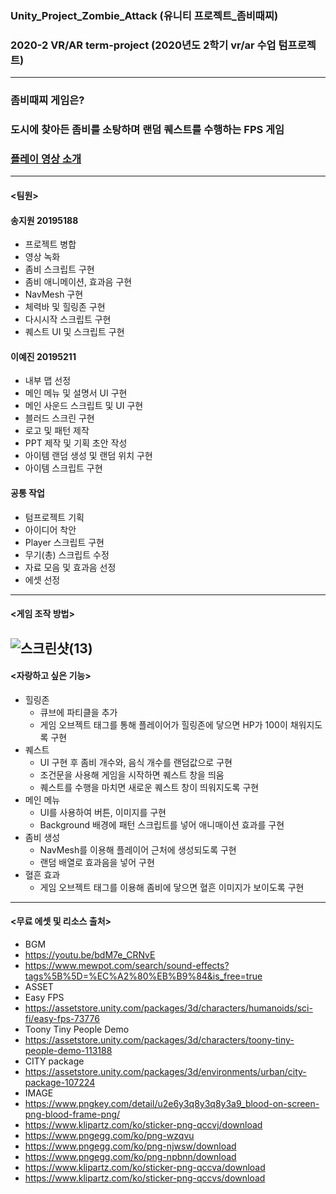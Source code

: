 ### Unity_Project_Zombie_Attack (유니티 프로젝트_좀비때찌)
### 2020-2 VR/AR term-project (2020년도 2학기 vr/ar 수업 텀프로젝트)
-------------------------------------------------------------------
### 좀비때찌 게임은?
### 도시에 찾아든 좀비를 소탕하며 랜덤 퀘스트를 수행하는 FPS 게임
### [플레이 영상 소개](https://youtu.be/z3xuYJGu6AA)
-------------------------------------------------------------------
#### <팀원>

#### 송지원 20195188
* 프로젝트 병합
* 영상 녹화
* 좀비 스크립트 구현
* 좀비 애니메이션, 효과음 구현
* NavMesh 구현
* 체력바 및 힐링존 구현
* 다시시작 스크립트 구현
* 퀘스트 UI 및 스크립트 구현
#### 이예진 20195211
* 내부 맵 선정
* 메인 메뉴 및 설명서 UI 구현
* 메인 사운드 스크립트 및 UI 구현
* 블러드 스크린 구현
* 로고 및 패턴 제작
* PPT 제작 및 기획 초안 작성
* 아이템 랜덤 생성 및 랜덤 위치 구현
* 아이템 스크립트 구현
#### 공통 작업
* 텀프로젝트 기획
* 아이디어 착안
* Player 스크립트 구현
* 무기(총) 스크립트 수정
* 자료 모음 및 효과음 선정
* 에셋 선정
---
#### <게임 조작 방법>
![스크린샷(13)](https://user-images.githubusercontent.com/92451281/151669780-943a2a74-d729-4769-bb56-c86a61039d9b.png)
---
#### <자랑하고 싶은 기능>
* 힐링존
  * 큐브에 파티클을 추가
  * 게임 오브젝트 태그를 통해 플레이어가 힐링존에 닿으면 HP가 100이 채워지도록 구현
* 퀘스트
  * UI 구현 후 좀비 개수와, 음식 개수를 랜덤값으로 구현
  * 조건문을 사용해 게임을 시작하면 퀘스트 창을 띄움
  * 퀘스트를 수행을 마치면 새로운 퀘스트 창이 띄워지도록 구현
* 메인 메뉴
  * UI를 사용하여 버튼, 이미지를 구현
  * Background 배경에 패턴 스크립트를 넣어 애니매이션 효과를 구현
* 좀비 생성
  * NavMesh를 이용해 플레이어 근처에 생성되도록 구현
  * 랜덤 배열로 효과음을 넣어 구현
* 혈흔 효과
  * 게임 오브젝트 태그를 이용해 좀비에 닿으면 혈흔 이미지가 보이도록 구현
---
#### <무료 에셋 및 리소스 출처>
* BGM
 * https://youtu.be/bdM7e_CRNvE
 * https://www.mewpot.com/search/sound-effects?tags%5B%5D=%EC%A2%80%EB%B9%84&is_free=true
* ASSET
 * Easy FPS 
 * https://assetstore.unity.com/packages/3d/characters/humanoids/sci-fi/easy-fps-73776
 * Toony Tiny People Demo
 * https://assetstore.unity.com/packages/3d/characters/toony-tiny-people-demo-113188
 * CITY package
 * https://assetstore.unity.com/packages/3d/environments/urban/city-package-107224
* IMAGE
 * https://www.pngkey.com/detail/u2e6y3q8y3q8y3a9_blood-on-screen-png-blood-frame-png/
 * https://www.klipartz.com/ko/sticker-png-qccvj/download
 * https://www.pngegg.com/ko/png-wzqvu
 * https://www.pngegg.com/ko/png-njwsw/download
 * https://www.pngegg.com/ko/png-npbnn/download
 * https://www.klipartz.com/ko/sticker-png-qccva/download
 * https://www.klipartz.com/ko/sticker-png-qccvs/download
